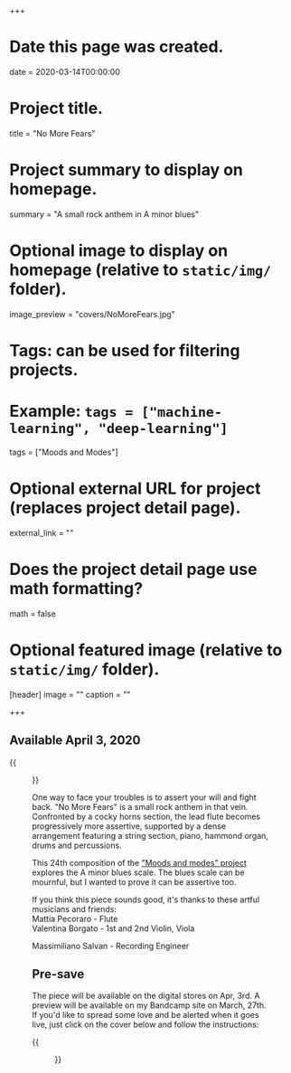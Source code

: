 +++
# Date this page was created.
date = 2020-03-14T00:00:00

# Project title.
title = "No More Fears"

# Project summary to display on homepage.
summary = "A small rock anthem in A minor blues"

# Optional image to display on homepage (relative to `static/img/` folder).
image_preview = "covers/NoMoreFears.jpg"

# Tags: can be used for filtering projects.
# Example: `tags = ["machine-learning", "deep-learning"]`
tags = ["Moods and Modes"]

# Optional external URL for project (replaces project detail page).
external_link = ""

# Does the project detail page use math formatting?
math = false

# Optional featured image (relative to `static/img/` folder).
[header]
image = ""
caption = ""

+++

## Available April 3, 2020

{{<figure src="/img/covers/NoMoreFears.jpg" width="320" link="https://distrokid.com/hyperfollow/skeeboo/no-more-fears" target="_blank">}}

One way to face your troubles is to assert your will and fight back. "No More Fears" is a small rock anthem in that vein. <br/>
Confronted by a cocky horns section, the lead flute becomes progressively more assertive, supported by a dense arrangement featuring a string section, piano, hammond organ, drums and percussions. 

This 24th composition of the ["Moods and modes" project](/post/moods_and_modes) explores the A minor blues scale. The blues scale can be mournful, but I wanted to prove it can be assertive too.

If you think this piece sounds good, it's thanks to these artful musicians and friends: <br/>
Mattia Pecoraro - Flute <br/>
Valentina Borgato - 1st and 2nd Violin, Viola

Massimiliano Salvan - Recording Engineer

## Pre-save

The piece will be available on the digital stores on Apr, 3rd.
A preview will be available on my Bandcamp site on March, 27th.
If you'd like to spread some love and be alerted when it goes live, just click on the cover below and follow the instructions:

{{<figure src="/img/covers/NoMoreFears.jpg" width="320" link="https://distrokid.com/hyperfollow/skeeboo/no-more-fears" target="_blank">}}